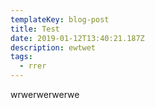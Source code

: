 ```yaml
---
templateKey: blog-post
title: Test
date: 2019-01-12T13:40:21.187Z
description: ewtwet
tags:
  - rrer
---
```

wrwerwerwerwe
